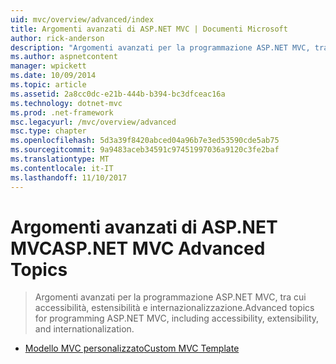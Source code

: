 ```yaml
---
uid: mvc/overview/advanced/index
title: Argomenti avanzati di ASP.NET MVC | Documenti Microsoft
author: rick-anderson
description: "Argomenti avanzati per la programmazione ASP.NET MVC, tra cui accessibilità, estensibilità e internazionalizzazione."
ms.author: aspnetcontent
manager: wpickett
ms.date: 10/09/2014
ms.topic: article
ms.assetid: 2a8cc0dc-e21b-444b-b394-bc3dfceac16a
ms.technology: dotnet-mvc
ms.prod: .net-framework
msc.legacyurl: /mvc/overview/advanced
msc.type: chapter
ms.openlocfilehash: 5d3a39f8420abced04a96b7e3ed53590cde5ab75
ms.sourcegitcommit: 9a9483aceb34591c97451997036a9120c3fe2baf
ms.translationtype: MT
ms.contentlocale: it-IT
ms.lasthandoff: 11/10/2017
---
```

<a name="aspnet-mvc-advanced-topics"></a><span data-ttu-id="531c9-103">Argomenti avanzati di ASP.NET MVC</span><span class="sxs-lookup"><span data-stu-id="531c9-103">ASP.NET MVC Advanced Topics</span></span>
====================
> <span data-ttu-id="531c9-104">Argomenti avanzati per la programmazione ASP.NET MVC, tra cui accessibilità, estensibilità e internazionalizzazione.</span><span class="sxs-lookup"><span data-stu-id="531c9-104">Advanced topics for programming ASP.NET MVC, including accessibility, extensibility, and internationalization.</span></span>


- [<span data-ttu-id="531c9-105">Modello MVC personalizzato</span><span class="sxs-lookup"><span data-stu-id="531c9-105">Custom MVC Template</span></span>](custom-mvc-templates.md)
